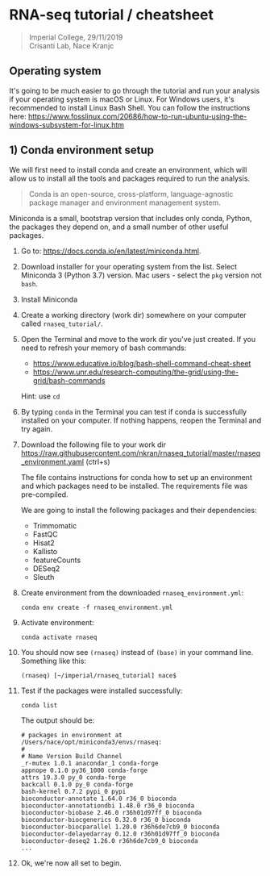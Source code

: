 # RNA-seq tutorial / cheatsheet 
> Imperial College, 29/11/2019\
> Crisanti Lab, Nace Kranjc

## Operating system
It's going to be much easier to go through the tutorial and run your analysis if your operating system is macOS or Linux. For Windows users, it's recommended to install Linux Bash Shell. You can follow the instructions here: https://www.fosslinux.com/20686/how-to-run-ubuntu-using-the-windows-subsystem-for-linux.htm

## 1) Conda environment setup
We will first need to install conda and create an environment, which will allow us to install all the tools and packages required to run the analysis.

> Conda is an open-source, cross-platform, language-agnostic package manager and environment management system.

Miniconda is a small, bootstrap version that includes only conda, Python, the packages they depend on, and a small number of other useful packages. 

1) Go to: https://docs.conda.io/en/latest/miniconda.html. 

2) Download installer for your operating system from the list. Select Miniconda 3 (Python 3.7) version. Mac users - select the `pkg` version not `bash`.

3) Install Miniconda

4) Create a working directory (work dir) somewhere on your computer called `rnaseq_tutorial/`.

5) Open the Terminal and move to the work dir you've just created. If you need to refresh your memory of bash commands:
    - https://www.educative.io/blog/bash-shell-command-cheat-sheet 
    - https://www.unr.edu/research-computing/the-grid/using-the-grid/bash-commands
 
    Hint: use `cd`

6) By typing `conda` in the Terminal you can test if conda is successfully installed on your computer. If nothing happens, reopen the Terminal and try again.

7) Download the following file to your work dir https://raw.githubusercontent.com/nkran/rnaseq_tutorial/master/rnaseq_environment.yaml (ctrl+s)

    The file contains instructions for conda how to set up an environment and which packages need to be installed. The requirements file was pre-compiled.

    We are going to install the following packages and their dependencies:

    * Trimmomatic
    * FastQC
    * Hisat2
    * Kallisto
    * featureCounts
    * DESeq2
    * Sleuth

8) Create environment from the downloaded `rnaseq_environment.yml`:
    ```
    conda env create -f rnaseq_environment.yml
    ```

9) Activate environment:
    ```
    conda activate rnaseq
     ```

10) You should now see `(rnaseq)` instead of `(base)` in your command line. Something like this:

    ```
    (rnaseq) [~/imperial/rnaseq_tutorial] nace$
    ```

11) Test if the packages were installed successfully:

    ```
    conda list
    ```

    The output should be:

    ```
    # packages in environment at /Users/nace/opt/miniconda3/envs/rnaseq:
    #
    # Name Version Build Channel
    _r-mutex 1.0.1 anacondar_1 conda-forge
    appnope 0.1.0 py36_1000 conda-forge
    attrs 19.3.0 py_0 conda-forge
    backcall 0.1.0 py_0 conda-forge
    bash-kernel 0.7.2 pypi_0 pypi
    bioconductor-annotate 1.64.0 r36_0 bioconda
    bioconductor-annotationdbi 1.48.0 r36_0 bioconda
    bioconductor-biobase 2.46.0 r36h01d97ff_0 bioconda
    bioconductor-biocgenerics 0.32.0 r36_0 bioconda
    bioconductor-biocparallel 1.20.0 r36h6de7cb9_0 bioconda
    bioconductor-delayedarray 0.12.0 r36h01d97ff_0 bioconda
    bioconductor-deseq2 1.26.0 r36h6de7cb9_0 bioconda
    ...
    ```

12) Ok, we're now all set to begin.